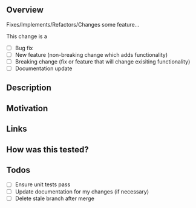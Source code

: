 ## Overview
<!-- Give a brief overview of your changes. -->
Fixes/Implements/Refactors/Changes some feature...

This change is a
- [ ] Bug fix
- [ ] New feature (non-breaking change which adds functionality)
- [ ] Breaking change (fix or feature that will change exisiting functionality)
- [ ] Documentation update

## Description
<!-- Describe your changes in detail -->
<!-- Enumerate all
 - Areas affected
 - Features added -->

## Motivation
<!-- Why was this change needed? -->

## Links
<!-- Add any relevant links here, issues, cards or other pull requests. -->

## How was this tested?
<!-- How were these changes tested? -->

## Todos
- [ ] Ensure unit tests pass
- [ ] Update documentation for my changes (if necessary)
- [ ] Delete stale branch after merge